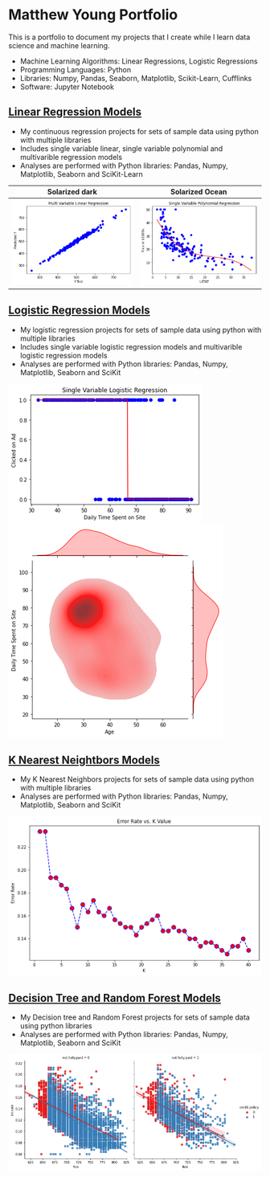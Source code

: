 # Matthew Young Portfolio
This is a portfolio to document my projects that I create while I learn data science and machine learning. 
* Machine Learning Algorithms: Linear Regressions, Logistic Regressions
* Programming Languages: Python
* Libraries: Numpy, Pandas, Seaborn, Matplotlib, Scikit-Learn, Cufflinks
* Software: Jupyter Notebook

## [Linear Regression Models](https://github.com/mbyoung99/Linear_Regressions)
* My continuous regression projects for sets of sample data using python with multiple libraries
* Includes single variable linear, single variable polynomial and multivarible regression models
* Analyses are performed with Python libraries: Pandas, Numpy, Matplotlib, Seaborn and SciKit-Learn

<!--![](/Images/LinearModelPlotSingleVar.png)-->
Solarized dark             |  Solarized Ocean
:----------------------------------------:|:-------------------------------------------:
![](/Images/LinearModelPlotMultiVar_.png) |![](/Images/PolynomialModelPlotSingleVar.png)



## [Logistic Regression Models](https://github.com/mbyoung99/Logistic_Regressions)
* My logistic regression projects for sets of sample data using python with multiple libraries
* Includes single variable logistic regression models and multivarible logistic regression models
* Analyses are performed with Python libraries: Pandas, Numpy, Matplotlib, Seaborn and SciKit

![](/Images/LogisticModelPlot_single_variable.png)
![](/Images/LogisticModelPlot_kde.png)
<!--!![](/Images/LogisticModelPlot_histogram.png)-->


## [K Nearest Neightbors Models](https://github.com/mbyoung99/K_Nearest_Neighbors)
* My K Nearest Neighbors projects for sets of sample data using python with multiple libraries
* Analyses are performed with Python libraries: Pandas, Numpy, Matplotlib, Seaborn and SciKit

![](/Images/KNN_k_deter.png)


## [Decision Tree and Random Forest Models](https://github.com/mbyoung99/Decision_Trees_Random_Forests)
* My Decision tree and Random Forest projects for sets of sample data using python libraries
* Analyses are performed with Python libraries: Pandas, Numpy, Matplotlib, Seaborn and SciKit

![](/Images/DecisionTreeRandomForest_lmplot.png)
